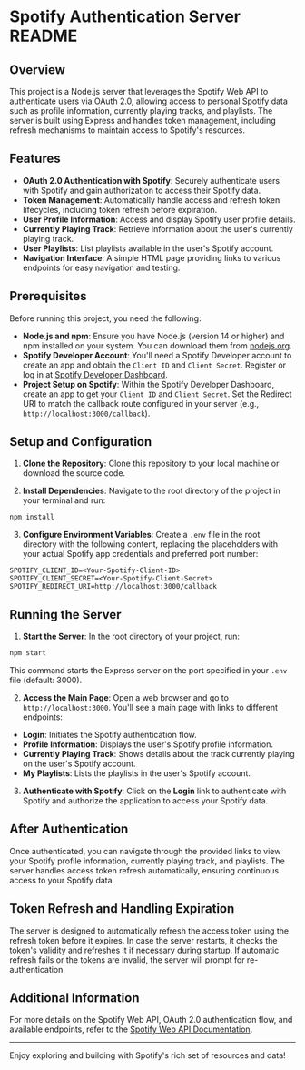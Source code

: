 # Spotify Authentication Server README

## Overview

This project is a Node.js server that leverages the Spotify Web API to authenticate users via OAuth 2.0, allowing access to personal Spotify data such as profile information, currently playing tracks, and playlists. The server is built using Express and handles token management, including refresh mechanisms to maintain access to Spotify's resources.

## Features

- **OAuth 2.0 Authentication with Spotify**: Securely authenticate users with Spotify and gain authorization to access their Spotify data.
- **Token Management**: Automatically handle access and refresh token lifecycles, including token refresh before expiration.
- **User Profile Information**: Access and display Spotify user profile details.
- **Currently Playing Track**: Retrieve information about the user's currently playing track.
- **User Playlists**: List playlists available in the user's Spotify account.
- **Navigation Interface**: A simple HTML page providing links to various endpoints for easy navigation and testing.

## Prerequisites

Before running this project, you need the following:

- **Node.js and npm**: Ensure you have Node.js (version 14 or higher) and npm installed on your system. You can download them from [nodejs.org](https://nodejs.org/).
- **Spotify Developer Account**: You'll need a Spotify Developer account to create an app and obtain the `Client ID` and `Client Secret`. Register or log in at [Spotify Developer Dashboard](https://developer.spotify.com/dashboard/).
- **Project Setup on Spotify**: Within the Spotify Developer Dashboard, create an app to get your `Client ID` and `Client Secret`. Set the Redirect URI to match the callback route configured in your server (e.g., `http://localhost:3000/callback`).

## Setup and Configuration

1. **Clone the Repository**: Clone this repository to your local machine or download the source code.

2. **Install Dependencies**: Navigate to the root directory of the project in your terminal and run:

```bash
npm install
```

3. **Configure Environment Variables**: Create a `.env` file in the root directory with the following content, replacing the placeholders with your actual Spotify app credentials and preferred port number:

```env
SPOTIFY_CLIENT_ID=<Your-Spotify-Client-ID>
SPOTIFY_CLIENT_SECRET=<Your-Spotify-Client-Secret>
SPOTIFY_REDIRECT_URI=http://localhost:3000/callback
```

## Running the Server

1. **Start the Server**: In the root directory of your project, run:

```bash
npm start
```

This command starts the Express server on the port specified in your `.env` file (default: 3000).

2. **Access the Main Page**: Open a web browser and go to `http://localhost:3000`. You'll see a main page with links to different endpoints:

- **Login**: Initiates the Spotify authentication flow.
- **Profile Information**: Displays the user's Spotify profile information.
- **Currently Playing Track**: Shows details about the track currently playing on the user's Spotify account.
- **My Playlists**: Lists the playlists in the user's Spotify account.

3. **Authenticate with Spotify**: Click on the **Login** link to authenticate with Spotify and authorize the application to access your Spotify data.

## After Authentication

Once authenticated, you can navigate through the provided links to view your Spotify profile information, currently playing track, and playlists. The server handles access token refresh automatically, ensuring continuous access to your Spotify data.

## Token Refresh and Handling Expiration

The server is designed to automatically refresh the access token using the refresh token before it expires. In case the server restarts, it checks the token's validity and refreshes it if necessary during startup. If automatic refresh fails or the tokens are invalid, the server will prompt for re-authentication.

## Additional Information

For more details on the Spotify Web API, OAuth 2.0 authentication flow, and available endpoints, refer to the [Spotify Web API Documentation](https://developer.spotify.com/documentation/web-api/).

---
Enjoy exploring and building with Spotify's rich set of resources and data!